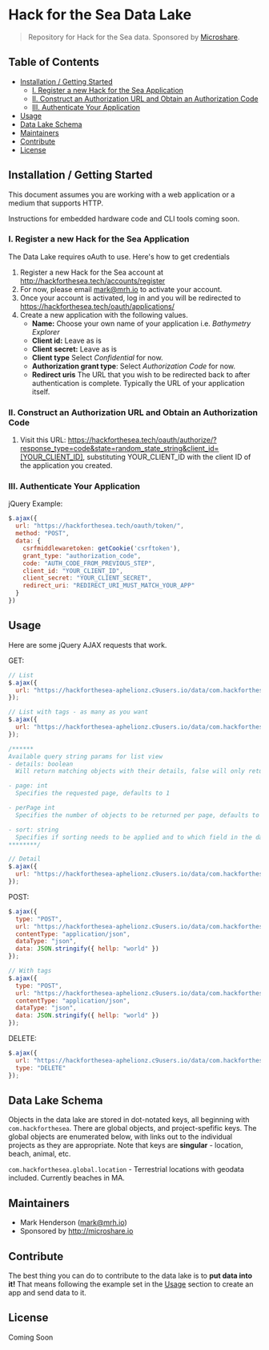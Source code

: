 # Hack for the Sea Data Lake

> Repository for Hack for the Sea data. Sponsored by [Microshare](https://microshare.io).

## Table of Contents

* [Installation / Getting Started](#installation--getting-started)
  * [I. Register a new Hack for the Sea Application](#i-register-a-new-hack-for-the-sea-application)
  * [II. Construct an Authorization URL and Obtain an Authorization Code]()
  * [III. Authenticate Your Application](#iii-authenticate-your-application)
* [Usage](#usage)
* [Data Lake Schema](#data-lake-schema)
* [Maintainers](#maintainers)
* [Contribute](#contribute)
* [License](#license)

## Installation / Getting Started

This document assumes you are working with a web application or a medium that supports HTTP.

Instructions for embedded hardware code and CLI tools coming soon.

### I. Register a new Hack for the Sea Application

The Data Lake requires oAuth to use. Here's how to get credentials

1. Register a new Hack for the Sea account at http://hackforthesea.tech/accounts/register
2. For now, please email mark@mrh.io to activate your account.
3. Once your account is activated, log in and you will be redirected to https://hackforthesea.tech/oauth/applications/
4. Create a new application with the following values.
   * **Name:** Choose your own name of your application i.e. _Bathymetry Explorer_
   * **Client id:** Leave as is
   * **Client secret:** Leave as is
   * **Client type** Select _Confidential_ for now.
   * **Authorization grant type**: Select _Authorization Code_ for now.
   * **Redirect uris** The URL that you wish to be redirected back to after authentication is complete. Typically the URL of your application itself.

### II. Construct an Authorization URL and Obtain an Authorization Code

1. Visit this URL: https://hackforthesea.tech/oauth/authorize/?response_type=code&state=random_state_string&client_id=[YOUR_CLIENT_ID], substituting YOUR_CLIENT_ID with the client ID of the application you created. 

### III. Authenticate Your Application

jQuery Example:
```javascript
$.ajax({
  url: "https://hackforthesea.tech/oauth/token/",
  method: "POST",
  data: {
    csrfmiddlewaretoken: getCookie('csrftoken'),
    grant_type: "authorization_code",
    code: "AUTH_CODE_FROM_PREVIOUS_STEP",
    client_id: "YOUR_CLIENT_ID",
    client_secret: "YOUR_CLIENT_SECRET",
    redirect_uri: "REDIRECT_URI_MUST_MATCH_YOUR_APP"
  }
})
```

## Usage

Here are some jQuery AJAX requests that work.

GET:
```javascript
// List
$.ajax({
  url: "https://hackforthesea-aphelionz.c9users.io/data/com.hackforthesea.globals?access_token=[ACCESS_TOKEN]"
});

// List with tags - as many as you want
$.ajax({
  url: "https://hackforthesea-aphelionz.c9users.io/data/com.hackforthesea.globals/tags/tag1/tag2/etc?access_token=[ACCESS_TOKEN]"
});

/******
Available query string params for list view
- details: boolean
  Will return matching objects with their details, false will only return main information

- page: int
  Specifies the requested page, defaults to 1

- perPage int
  Specifies the number of objects to be returned per page, defaults to 999

- sort: string
  Specifies if sorting needs to be applied and to which field in the data
********/

// Detail
$.ajax({
  url: "https://hackforthesea-aphelionz.c9users.io/data/com.hackforthesea.globals/https://hackforthesea-aphelionz.c9users.io/data/com.hackforthesea.globals/5a0e304946e0fb0022f6f40d?access_token=[ACCESS_TOKEN]"
});
```

POST:
```javascript
$.ajax({
  type: "POST",
  url: "https://hackforthesea-aphelionz.c9users.io/data/com.hackforthesea.globals?access_token=[ACCESS_TOKEN]",
  contentType: "application/json",
  dataType: "json",
  data: JSON.stringify({ hellp: "world" })
});

// With tags
$.ajax({
  type: "POST",
  url: "https://hackforthesea-aphelionz.c9users.io/data/com.hackforthesea.globals/tags/tag1/tag2/etc?access_token=[ACCESS_TOKEN]",
  contentType: "application/json",
  dataType: "json",
  data: JSON.stringify({ hellp: "world" })
});
```

DELETE:
```javascript
$.ajax({
  url: "https://hackforthesea-aphelionz.c9users.io/data/com.hackforthesea.globals/5a0e315b46e0fb002866b437?access_token=[ACCESS_TOKEN]",
  type: "DELETE"
});
```

## Data Lake Schema

Objects in the data lake are stored in dot-notated keys, all beginning with `com.hackforthesea`. There are global objects, and project-spefific keys. The global objects are enumerated below, with links out to the individual projects as they are appropriate. Note that keys are **singular** - location, beach, animal, etc.

`com.hackforthesea.global.location` - Terrestrial locations with geodata included. Currently beaches in MA.

## Maintainers

* Mark Henderson (mark@mrh.io)
* Sponsored by http://microshare.io

## Contribute

The best thing you can do to contribute to the data lake is to **put data into it!** That means following the example set in the [Usage](#usage) section to create an app and send data to it.

## License

Coming Soon
